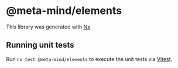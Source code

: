 # @meta-mind/elements

This library was generated with [Nx](https://nx.dev).

## Running unit tests

Run `nx test @meta-mind/elements` to execute the unit tests via [Vitest](https://vitest.dev/).
